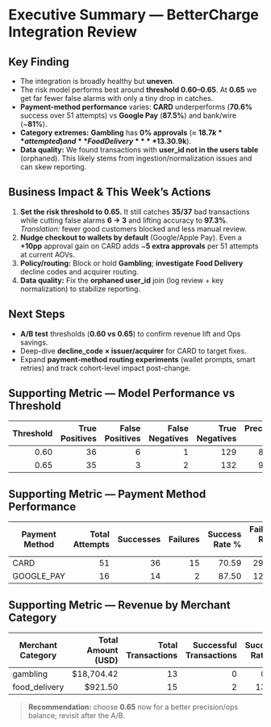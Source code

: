 # Executive Summary — BetterCharge Integration Review

## Key Finding
- The integration is broadly healthy but **uneven**.
- The risk model performs best around **threshold 0.60–0.65**. At **0.65** we get far fewer false alarms with only a tiny drop in catches.
- **Payment-method performance** varies: **CARD** underperforms (**70.6%** success over 51 attempts) vs **Google Pay** (**87.5%**) and bank/wire (~**81%**).
- **Category extremes:** **Gambling** has **0% approvals** (≈ **$18.7k** attempted) and **Food Delivery** **13.3%** (≈ **$0.9k**).  
- **Data quality:** We found transactions with **user_id not in the users table** (orphaned). This likely stems from ingestion/normalization issues and can skew reporting.

## Business Impact & This Week’s Actions
1. **Set the risk threshold to 0.65.** It still catches **35/37** bad transactions while cutting false alarms **6 → 3** and lifting accuracy to **97.3%**.  
   _Translation:_ fewer good customers blocked and less manual review.
2. **Nudge checkout to wallets by default** (Google/Apple Pay). Even a **+10pp** approval gain on CARD adds ~**5 extra approvals** per 51 attempts at current AOVs.
3. **Policy/routing:** Block or hold **Gambling**; **investigate Food Delivery** decline codes and acquirer routing.
4. **Data quality:** Fix the **orphaned user_id** join (log review + key normalization) to stabilize reporting.

## Next Steps
- **A/B test** thresholds (**0.60 vs 0.65**) to confirm revenue lift and Ops savings.
- Deep-dive **decline_code × issuer/acquirer** for CARD to target fixes.
- Expand **payment-method routing experiments** (wallet prompts, smart retries) and track cohort-level impact post-change.

## Supporting Metric — Model Performance vs Threshold
| Threshold | True Positives | False Positives | False Negatives | True Negatives | Precision % | Recall % | Accuracy % | FPR % |
|---:|---:|---:|---:|---:|---:|---:|---:|---:|
| 0.60 | 36 | 6 | 1 | 129 | 87.84 | 97.30 | 96.00 | 4.42 |
| 0.65 | 35 | 3 | 2 | 132 | 94.59 | 94.59 | 97.30 | 1.77 |

## Supporting Metric — Payment Method Performance
| Payment Method | Total Attempts | Successes | Failures | Success Rate % | Failure Rate % |
|---|---:|---:|---:|---:|---:|
| CARD | 51 | 36 | 15 | 70.59 | 29.41 |
| GOOGLE_PAY | 16 | 14 | 2 | 87.50 | 12.50 |

## Supporting Metric — Revenue by Merchant Category
| Merchant Category | Total Amount (USD) | Total Transactions | Successful Transactions | Success Rate % |
|---|---:|---:|---:|---:|
| gambling | $18,704.42 | 13 | 0 | 0.00 |
| food_delivery | $921.50 | 15 | 2 | 13.33 |
> **Recommendation:** choose **0.65** now for a better precision/ops balance; revisit after the A/B.
